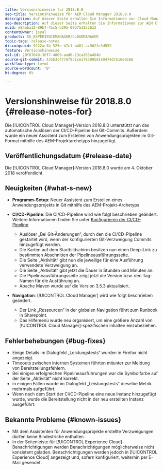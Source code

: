 ```yaml
---
title: Versionshinweise für 2018.8.0
seo-title: Versionshinweise für AEM Cloud Manager 2018.8.0
description: Auf dieser Seite erhalten Sie Informationen zur Cloud Manager-Version 2018.8.0.
seo-description: Auf dieser Seite erhalten Sie Informationen zur AEM Cloud Manager-Version 2018.8.0.
uuid: e8aaba32-89b4-4bc5-b295-09b753252612
contentOwner: jsyal
products: SG_EXPERIENCEMANAGER/CLOUDMANAGER
topic-tags: release-notes
discoiquuid: 9222ac3b-525e-47c1-b481-ac9d22e3d559
feature: Versionshinweise
exl-id: 20f87048-30f7-4869-aad0-13ca383a404b
source-git-commit: 43bb3c477ef9c1ce178509b8180479d7616edc66
workflow-type: tm+mt
source-wordcount: '0'
ht-degree: 0%

---
```


# Versionshinweise für 2018.8.0 {#release-notes-for}

Die [!UICONTROL Cloud Manager]-Version 2018.8.0 unterstützt nun das automatische Auslösen der CI/CD-Pipeline bei Git-Commits. Außerdem wurde ein neuer Assistent zum Erstellen von Anwendungsprojekten im Git-Format mithilfe des AEM-Projektarchetyps hinzugefügt.

## Veröffentlichungsdatum {#release-date}

Die [!UICONTROL Cloud Manager]-Version 2018.8.0 wurde am 4. Oktober 2018 veröffentlicht.

## Neuigkeiten {#what-s-new}

* **Programm-Setup**: Neuer Assistent zum Erstellen eines Anwendungsprojekts in Git mithilfe des AEM-Projekt-Archetyps

* **CI/CD-Pipeline**: Die CI/CD-Pipeline wird wie folgt beschrieben geändert. Weitere Informationen finden Sie unter [Konfigurieren der CI/CD-Pipeline](configuring-pipeline.md).

   * Auslöser „Bei Git-Änderungen“, durch den die CI/CD-Pipeline gestartet wird, wenn der konfigurierten Git-Verzweigung Commits hinzugefügt werden.
   * Die Karten auf dem Startbildschirm besitzen nun einen Deep-Link zu bestimmten Abschnitten der Pipelineausführungsseite.
   * Die Seite „Aktivität“ gibt nun die jeweilige für eine Ausführung verwendete Verzweigung an.
   * Die Seite „Aktivität“ gibt jetzt die Dauer in Stunden und Minuten an.
   * Die Pipelineausführungsseite zeigt jetzt die Version bzw. den Tag-Namen für die Ausführung an.
   * Apache Maven wurde auf die Version 3.5.3 aktualisiert.

* **Navigation**: [!UICONTROL Cloud Manager] wird wie folgt beschrieben geändert.

   * Der Link „Ressourcen“ in der globalen Navigation führt zum Runbook in Sharepoint.
   * Das Hilfemenü wurde neu organisiert, um eine größere Anzahl von [!UICONTROL Cloud Manager]-spezifischen Inhalten einzubeziehen.

## Fehlerbehebungen {#bug-fixes}

* Einige Details im Dialogfeld „Leistungstests“ wurden in Firefox nicht angezeigt.
* Timeouts zwischen internen Systemen führten mitunter zur Meldung von Bereitstellungsfehlern.
* Bei einigen erfolgreichen Pipelineausführungen war die Symbolfarbe auf der Seite „Aktivität“ nicht korrekt.
* In einigen Fällen wurde im Dialogfeld „Leistungstests“ dieselbe Metrik mehrmals aufgeführt.
* Wenn nach dem Start der CI/CD-Pipeline eine neue Instanz hinzugefügt wurde, wurde die Bereitstellung nicht in der neu erstellten Instanz ausgeführt.

## Bekannte Probleme {#known-issues}

* Mit dem Assistenten für Anwendungsprojekte erstellte Verzweigungen dürfen keine Bindestriche enthalten.
* In der Seitenleiste für [!UICONTROL Experience Cloud]-Benachrichtigungen werden Benachrichtigungen möglicherweise nicht konsistent geladen. Benachrichtigungen werden jedoch in [!UICONTROL Experience Cloud] angezeigt und, sofern konfiguriert, weiterhin per E-Mail gesendet.
